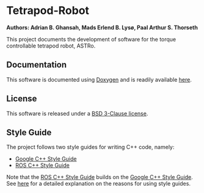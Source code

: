 # Tetrapod-Robot

**Authors: Adrian B. Ghansah, Mads Erlend B. Lysø, Paal Arthur S. Thorseth**

This project documents the development of software for the torque controllable tetrapod robot, ASTRo.

## Documentation
This software is documented using [Doxygen](https://www.doxygen.nl/index.html) and is readily available [here](https://pathorse.github.io/Tetrapod-Robot/).

## License

This software is released under a [BSD 3-Clause license](LICENSE).

## Style Guide
The project follows two style guides for writing C++ code, namely:

* [Google C++ Style Guide](https://google.github.io/styleguide/cppguide.html)
* [ROS C++ Style Guide](http://wiki.ros.org/CppStyleGuide)

Note that the [ROS C++ Style Guide](http://wiki.ros.org/CppStyleGuide) builds on the [Google C++ Style Guide](https://google.github.io/styleguide/cppguide.html). See [here](https://google.github.io/styleguide/cppguide.html#Background) for a detailed explanation on the reasons for using style guides.
